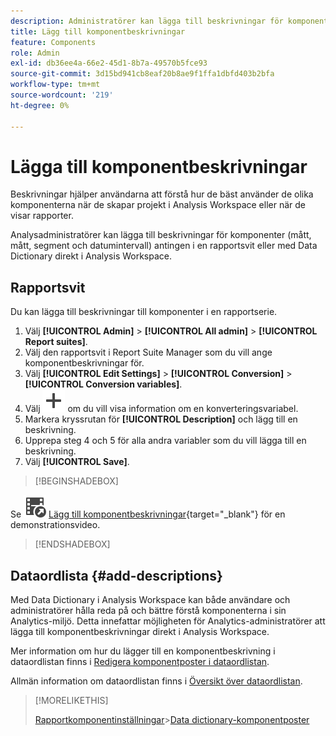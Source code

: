 ```yaml
---
description: Administratörer kan lägga till beskrivningar för komponenter i en rapportserie eller med hjälp av dataordlistan.
title: Lägg till komponentbeskrivningar
feature: Components
role: Admin
exl-id: db36ee4a-66e2-45d1-8b7a-49570b5fce93
source-git-commit: 3d15bd941cb8eaf20b8ae9f1ffa1dbfd403b2bfa
workflow-type: tm+mt
source-wordcount: '219'
ht-degree: 0%

---
```


# Lägga till komponentbeskrivningar

Beskrivningar hjälper användarna att förstå hur de bäst använder de olika komponenterna när de skapar projekt i Analysis Workspace eller när de visar rapporter.

Analysadministratörer kan lägga till beskrivningar för komponenter (mått, mått, segment och datumintervall) antingen i en rapportsvit eller med Data Dictionary direkt i Analysis Workspace.

## Rapportsvit

Du kan lägga till beskrivningar till komponenter i en rapportserie.

1. Välj **[!UICONTROL Admin]** > **[!UICONTROL All admin]** > **[!UICONTROL Report suites]**.
1. Välj den rapportsvit i Report Suite Manager som du vill ange komponentbeskrivningar för.
1. Välj **[!UICONTROL Edit Settings]** > **[!UICONTROL Conversion]** > **[!UICONTROL Conversion variables]**.
1. Välj ![Lägg till](/help/assets/icons/Add.svg) om du vill visa information om en konverteringsvariabel.
1. Markera kryssrutan för **[!UICONTROL Description]** och lägg till en beskrivning.
1. Upprepa steg 4 och 5 för alla andra variabler som du vill lägga till en beskrivning.
1. Välj **[!UICONTROL Save]**.

>[!BEGINSHADEBOX]

Se ![VideoCheckedOut](/help/assets/icons/VideoCheckedOut.svg) [Lägg till komponentbeskrivningar](https://video.tv.adobe.com/v/25453?quality=12&learn=on){target="_blank"} för en demonstrationsvideo.

>[!ENDSHADEBOX]


## Dataordlista {#add-descriptions}

Med Data Dictionary i Analysis Workspace kan både användare och administratörer hålla reda på och bättre förstå komponenterna i sin Analytics-miljö. Detta innefattar möjligheten för Analytics-administratörer att lägga till komponentbeskrivningar direkt i Analysis Workspace.

Mer information om hur du lägger till en komponentbeskrivning i dataordlistan finns i [Redigera komponentposter i dataordlistan](/help/analyze/analysis-workspace/components/data-dictionary/edit-entries-data-dictionary.md).

Allmän information om dataordlistan finns i [Översikt över dataordlistan](/help/analyze/analysis-workspace/components/data-dictionary/data-dictionary-overview.md).

>[!MORELIKETHIS]
>
>[Rapportkomponentinställningar](/help/components/vrs/vrs-components.md)
>&#x200B;>[Data dictionary-komponentposter ](/help/analyze/analysis-workspace/components/data-dictionary/edit-entries-data-dictionary.md)
>